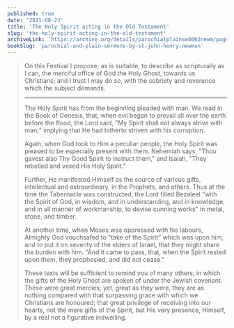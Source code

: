 ```yaml
---
published: true
date: '2021-08-23'
title: 'The Holy Spirit acting in the Old Testament'
slug: 'the-holy-spirit-acting-in-the-old-testament'
archiveLink: 'https://archive.org/details/parochialplainse0002newm/page/218?view=theater'
bookSlug: 'parochial-and-plain-sermons-by-st-john-henry-newman'
---
```


> On this Festival I propose, as is suitable, to describe as scripturally as I can, the merciful office of God the Holy Ghost, towards us Christians; and I trust I may do so, with the sobriety and reverence which the subject demands.
>
> ---
>
> The Holy Spirit has from the beginning pleaded with man. We read in the Book of Genesis, that, when evil began to prevail all over the earth before the flood, the Lord said, "My Spirit shall not always strive with man;" implying that He had hitherto striven with his corruption.
>
> Again, when God took to Him a peculiar people, the Holy Spirit was pleased to be especially present with them. Nehemiah says, "Thou gavest also Thy Good Spirit to instruct them," and Isaiah, "They rebelled and vexed His Holy Spirit."
>
> Further, He manifested Himself as the source of various gifts, intellectual and extraordinary, in the Prophets, and others. Thus at the time the Tabernacle was constructed, the Lord filled Bezaleel "with the Spirit of God, in wisdom, and in understanding, and in knowledge, and in all manner of workmanship, to devise cunning works" in metal, stone, and timber.
>
> At another time, when Moses was oppressed with his labours, Almighty God vouchsafed to "take of the Spirit" which was upon him, and to put it on seventy of the elders of Israel, that they might share the burden with him. "And it came to pass, that, when the Spirit rested upon them, they prophesied, and did not cease."
>
> These texts will be sufficient to remind you of many others, in which the gifts of the Holy Ghost are spoken of under the Jewish covenant. These were great mercies; yet, great as they were, they are as nothing compared with that surpassing grace with which we Christians are honoured; that great privilege of receiving into our hearts, not the mere gifts of the Spirit, but His very presence, Himself, by a real not a figurative indwelling.
